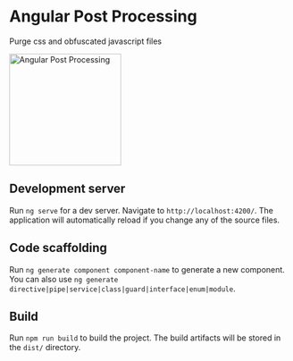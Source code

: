 # Angular Post Processing 

Purge css and obfuscated javascript files

<img src="https://github.com/srinivastamada/angular-post-build/blob/master/screenshot.png" width="200" alt="Angular Post Processing ">

## Development server

Run `ng serve` for a dev server. Navigate to `http://localhost:4200/`. The application will automatically reload if you change any of the source files.

## Code scaffolding

Run `ng generate component component-name` to generate a new component. You can also use `ng generate directive|pipe|service|class|guard|interface|enum|module`.

## Build

Run `npm run build` to build the project. The build artifacts will be stored in the `dist/` directory.